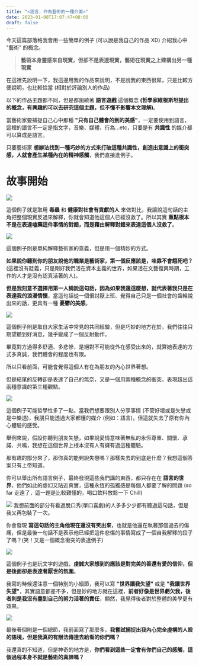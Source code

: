 ```yaml
---
title: "<語言，作為藝術的一種介面>"
date: 2023-01-08T17:07:47+08:00
draft: false
---
```

今天這篇部落格我會用一些簡單的例子 (可以說是我自己的作品 XD) 介紹我心中 "藝術" 的概念。

> **藝術本身靈感來自現實，但卻不是表達現實，藝術在現實之上建構出另一種現實**

在這裡先說明一下，我這邊用我的作品來說明，不是說我的東西很屌，只是比較方便說明，也比較恰當 (相對於評論別人的作品)

以下的作品主題都不同，但是都圍繞著 **語言遊戲** 這個概念 **(哲學家維根斯坦提出的概念，有興趣的可以去研究這個主題，但不懂不影響本文理解)**。

當藝術家要捕捉自己心中那種 **"只有自己體會的到的美感"**，一定要使用到語言，這裡的語言不一定是指文字，音樂、媒體、行為...etc，只要是有 **共識性** 的媒介都可以算成是語言。


只要藝術家 **想辦法找到一種巧妙的方式來打破這種共識性，創造出意識上的衝突感，人就會產生某種內在的精神感觸**，我們直接進例子。

# 故事開始

![](/images/meta-lang_0.jpg)

這個例子就是取用 **毒蟲** 和 **健康對社會有貢獻的人** 來做對比，我讓說這句話的主角把整個現實反過來解釋，你就會知道他這個人已經沒救了。所以其實 **重點根本不是在表達嗑藥這件事情的對錯，而是藉由解釋對錯來表達這個人沒救了**。

![](/images/meta-lang_1.jpg)

這個例子則是單純解釋藝術家的意義，但是用一個精妙的方式。

**如果說你聽到你的朋友說他的職業是藝術家，第一個反應該是，哇靠不會餓死吧？**(這裡沒有貶義，只是剛好我們活在資本主義的世界，如果活在文藝復興時期，工作的人才是沒有認真活著的人)。

**但是我刻意不選擇用第一人稱說這句話，因為如果我還這麼想，就代表著我只是在表達我的浪漫情懷**，當這句話從一個很討厭上班、覺得自己只是一個社會的齒輪說出來的話，更具有一種 **憂鬱的美感**。

![](/images/meta-lang_2.jpg)

這個例子則是取自大家生活中常見的共同經驗，但是巧妙的地方在於，我們往往只期望聽到好消息，幾乎變成了一個反射動作。

畢竟對方過得多舒適、多悲慘，是絕對不可能從外在感受出來的，就算她表達的方式多真誠，我們體會的程度也有限。

所以只看前面，可能會覺得這個人有在為朋友的內心世界著想。

但是結尾的反轉卻是表達了自己的無奈，又是一個用兩種概念的衝突，表現超出這兩種意識的第三種觀點。

![](/images/meta-lang_3.jpg)

這個例子可能哲學性多了一點，當我們想要跟別人分享事情 (不管好壞或是失戀或是中樂透)，我朋只能透過大家都懂的媒介 (例如：語言)，但這就失去了原有你內心體驗的感受。

舉例來說，假設你聽到朋友失戀，如果說愛情意味著無私的永恆尊重、關懷、承諾、共鳴，我想在這個世界上根本沒有人有擁有過這種體驗。

那有趣的部分來了，那你真的能夠說失戀嗎？那樣失去的到底是什麼？我想這個答案只有上帝知道。

你可以舉出所有語言例子，最終發現這些我們講的東西，都只存在在 **語言的世界**，他們如此的虛幻又貼近真實，這種永恆的孤獨感是每個人都要了解的問題 (so far 走遠了，這一題是比較難懂的，喝口飲料放鬆一下 Chill)

![](/images/meta-lang_4.jpg)
我想前面的部分有看過脫口秀(單口喜劇)的人多多少少都有聽過這句話，但是我又再包裝了一次。

你會發現 **寫這句話的主角他現在還沒有笑出來**，也就是他還在執著那個過去的傷痛，但是最後一句話不是表示他已經把這件悲傷的事情寫成了一個自我解釋的段子了嗎？(笑！又是一個概念衝突的表達例子)

![](/images/meta-lang_6.jpg)

這個例子也是玩文字的遊戲，**虔誠大家想到的應該是對完美的善還有愛的信仰，但是後面卻是表達著厭世的氛圍**。

我寫的時候還注意一個特別的小細節，我可以寫 **"世界讓我失望"** 或是 **"我讓世界失望"**，其實語意都差不多，但是妙的地方就在這裡，**前者好像是世界虧欠我，後者則是我沒有盡到自己的努力活著的責任**，顯然，我覺得後者對於整體的美學更有效果。

![](/images/meta-lang_5.jpg)

最後著個則是一個總節，我前面寫了那麼多，**我嘗試捕捉出我內心完全虛構的人設的語境，但是我真的有辦法傳達去給看的你們嗎？**

我還真的不知道，但是神奇的地方是，**你們看到這些一定會有你們自己的感觸，這個過程本身不就是藝術的真諦嗎？**




